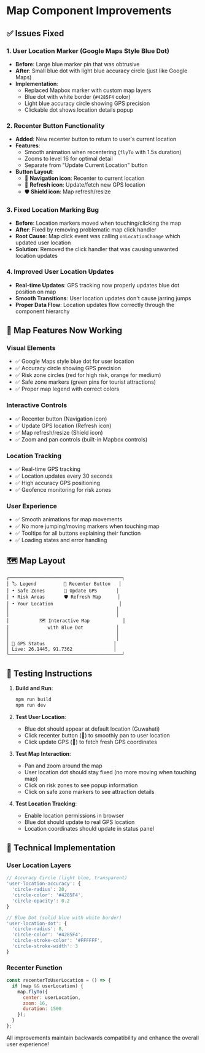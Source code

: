 # Map Component Improvements

## ✅ Issues Fixed

### 1. User Location Marker (Google Maps Style Blue Dot)
- **Before**: Large blue marker pin that was obtrusive
- **After**: Small blue dot with light blue accuracy circle (just like Google Maps)
- **Implementation**: 
  - Replaced Mapbox marker with custom map layers
  - Blue dot with white border (`#4285F4` color)
  - Light blue accuracy circle showing GPS precision
  - Clickable dot shows location details popup

### 2. Recenter Button Functionality
- **Added**: New recenter button to return to user's current location
- **Features**:
  - Smooth animation when recentering (`flyTo` with 1.5s duration)
  - Zooms to level 16 for optimal detail
  - Separate from "Update Current Location" button
- **Button Layout**:
  - 🧭 **Navigation icon**: Recenter to current location
  - 🔄 **Refresh icon**: Update/fetch new GPS location
  - 🛡️ **Shield icon**: Map refresh/resize

### 3. Fixed Location Marking Bug
- **Before**: Location markers moved when touching/clicking the map
- **After**: Fixed by removing problematic map click handler
- **Root Cause**: Map click event was calling `onLocationChange` which updated user location
- **Solution**: Removed the click handler that was causing unwanted location updates

### 4. Improved User Location Updates
- **Real-time Updates**: GPS tracking now properly updates blue dot position on map
- **Smooth Transitions**: User location updates don't cause jarring jumps
- **Proper Data Flow**: Location updates flow correctly through the component hierarchy

## 🎯 Map Features Now Working

### Visual Elements
- ✅ Google Maps style blue dot for user location
- ✅ Accuracy circle showing GPS precision
- ✅ Risk zone circles (red for high risk, orange for medium)
- ✅ Safe zone markers (green pins for tourist attractions)
- ✅ Proper map legend with correct colors

### Interactive Controls
- ✅ Recenter button (Navigation icon)
- ✅ Update GPS location (Refresh icon)
- ✅ Map refresh/resize (Shield icon)
- ✅ Zoom and pan controls (built-in Mapbox controls)

### Location Tracking
- ✅ Real-time GPS tracking
- ✅ Location updates every 30 seconds
- ✅ High accuracy GPS positioning
- ✅ Geofence monitoring for risk zones

### User Experience
- ✅ Smooth animations for map movements
- ✅ No more jumping/moving markers when touching map
- ✅ Tooltips for all buttons explaining their function
- ✅ Loading states and error handling

## 🗺️ Map Layout

```
┌─────────────────────────────────────────┐
│ 🏷️ Legend          🧭 Recenter Button   │
│ • Safe Zones       🔄 Update GPS       │
│ • Risk Areas       🛡️ Refresh Map      │
│ • Your Location                        │
│                                       │
│                                       │
│           🗺️ Interactive Map            │
│              with Blue Dot            │
│                                       │
│                                       │
│ 📡 GPS Status                         │
│ Live: 26.1445, 91.7362               │
└─────────────────────────────────────────┘
```

## 🚀 Testing Instructions

1. **Build and Run**:
   ```bash
   npm run build
   npm run dev
   ```

2. **Test User Location**:
   - Blue dot should appear at default location (Guwahati)
   - Click recenter button (🧭) to smoothly pan to user location
   - Click update GPS (🔄) to fetch fresh GPS coordinates

3. **Test Map Interaction**:
   - Pan and zoom around the map
   - User location dot should stay fixed (no more moving when touching map)
   - Click on risk zones to see popup information
   - Click on safe zone markers to see attraction details

4. **Test Location Tracking**:
   - Enable location permissions in browser
   - Blue dot should update to real GPS location
   - Location coordinates should update in status panel

## 🔧 Technical Implementation

### User Location Layers
```javascript
// Accuracy Circle (light blue, transparent)
'user-location-accuracy': {
  'circle-radius': 20,
  'circle-color': '#4285F4',
  'circle-opacity': 0.2
}

// Blue Dot (solid blue with white border)
'user-location-dot': {
  'circle-radius': 8,
  'circle-color': '#4285F4',
  'circle-stroke-color': '#FFFFFF',
  'circle-stroke-width': 3
}
```

### Recenter Function
```javascript
const recenterToUserLocation = () => {
  if (map && userLocation) {
    map.flyTo({
      center: userLocation,
      zoom: 16,
      duration: 1500
    });
  }
};
```

All improvements maintain backwards compatibility and enhance the overall user experience!